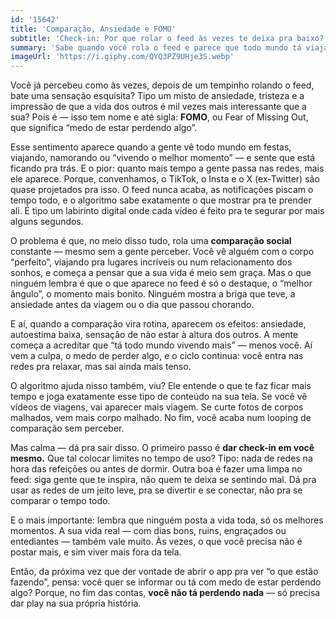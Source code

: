 ```yaml
---
id: '15642'
title: 'Comparação, Ansiedade e FOMO'
subtitle: 'Check-in: Por que rolar o feed às vezes te deixa pra baixo? Entendendo a ansiedade de comparação e o FOMO'
summary: 'Sabe quando você rola o feed e parece que todo mundo tá viajando ou numa festa incrível, **menos você?** Isso tem nome: **FOMO (Medo de Ficar de Fora).** O texto explica como a comparação com o "melhor momento" dos outros (que é sempre editado) detona nossa **autoestima** e gera **ansiedade**. **Lembrete: ninguém posta o dia ruim.**'
imageUrl: 'https://i.giphy.com/QYQ3PZ9UHje3S.webp'
---
```


Você já percebeu como às vezes, depois de um tempinho rolando o feed, bate uma sensação esquisita? Tipo um misto de ansiedade, tristeza e a impressão de que a vida dos outros é mil vezes mais interessante que a sua? Pois é — isso tem nome e até sigla: **FOMO**, ou Fear of Missing Out, que significa “medo de estar perdendo algo”.

Esse sentimento aparece quando a gente vê todo mundo em festas, viajando, namorando ou “vivendo o melhor momento” — e sente que está ficando pra trás. E o pior: quanto mais tempo a gente passa nas redes, mais ele aparece. Porque, convenhamos, o TikTok, o Insta e o X (ex-Twitter) são quase projetados pra isso. O feed nunca acaba, as notificações piscam o tempo todo, e o algoritmo sabe exatamente o que mostrar pra te prender ali. É tipo um labirinto digital onde cada vídeo é feito pra te segurar por mais alguns segundos.

O problema é que, no meio disso tudo, rola uma **comparação social** constante — mesmo sem a gente perceber. Você vê alguém com o corpo “perfeito”, viajando pra lugares incríveis ou num relacionamento dos sonhos, e começa a pensar que a sua vida é meio sem graça. Mas o que ninguém lembra é que o que aparece no feed é só o destaque, o “melhor ângulo”, o momento mais bonito. Ninguém mostra a briga que teve, a ansiedade antes da viagem ou o dia que passou chorando.

E aí, quando a comparação vira rotina, aparecem os efeitos: ansiedade, autoestima baixa, sensação de não estar à altura dos outros. A mente começa a acreditar que “tá todo mundo vivendo mais” — menos você. Aí vem a culpa, o medo de perder algo, e o ciclo continua: você entra nas redes pra relaxar, mas sai ainda mais tenso.

O algoritmo ajuda nisso também, viu? Ele entende o que te faz ficar mais tempo e joga exatamente esse tipo de conteúdo na sua tela. Se você vê vídeos de viagens, vai aparecer mais viagem. Se curte fotos de corpos malhados, vem mais corpo malhado. No fim, você acaba num looping de comparação sem perceber.

Mas calma — dá pra sair disso. O primeiro passo é **dar check-in em você mesmo.** Que tal colocar limites no tempo de uso? Tipo: nada de redes na hora das refeições ou antes de dormir. Outra boa é fazer uma limpa no feed: siga gente que te inspira, não quem te deixa se sentindo mal. Dá pra usar as redes de um jeito leve, pra se divertir e se conectar, não pra se comparar o tempo todo.

E o mais importante: lembra que ninguém posta a vida toda, só os melhores momentos. A sua vida real — com dias bons, ruins, engraçados ou entediantes — também vale muito. Às vezes, o que você precisa não é postar mais, e sim viver mais fora da tela.

Então, da próxima vez que der vontade de abrir o app pra ver “o que estão fazendo”, pensa: você quer se informar ou tá com medo de estar perdendo algo? Porque, no fim das contas, **você não tá perdendo nada** — só precisa dar play na sua própria história. 